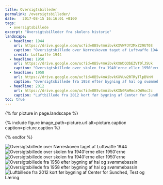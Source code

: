 ```yaml
---
title: Oversigtsbilleder
permalink: /oversigtsbilleder/
date:   2017-08-15 16:16:01 +0100
tags:
  - oversigtsbillede
excerpt: "Oversigtsbilleder fra skolens historie"
landscape:
  - headline: 1944
    url: https://drive.google.com/uc?id=0B5v4mAibvkKXVWFJY2MxZ29UT0E
    caption: "Oversigtsbillede over Nørreskoven taget af Luftwaffe 1944"
    credit: Luftwaffe 1944
  - headline: 1950
    url: https://drive.google.com/uc?id=0B5v4mAibvkKXWDQ3bEZVT0lJSUk
    caption: "Oversigtsbillede over skolen fra 1940'erne eller 1950'erne"
  - headline: 1958
    url: https://drive.google.com/uc?id=0B5v4mAibvkKXVUw2RTRyTlpBVnM
    caption: "Oversigtsbillede fra 1958 efter bygning af hal og svømmebassin"
  - headline: 2012
    url: https://drive.google.com/uc?id=0B5v4mAibvkKXN0RnMmczQW9oc2c
    caption: "Luftbillede fra 2012 kort før bygning af Center for Sundhed, Test og Læring"
toc: true
---
```


{% for picture in page.landscape %}

{% include figure
    image_path=picture.url
    alt=picture.caption
    caption=picture.caption %}

{% endfor %}

<div class="juxtapose">
    <img src="https://drive.google.com/uc?id=0B5v4mAibvkKXVWFJY2MxZ29UT0E" data-credit="Oversigtsbillede over Nørreskoven taget af Luftwaffe 1944" alt="Oversigtsbillede over Nørreskoven taget af Luftwaffe 1944" />
    <img src="https://drive.google.com/uc?id=0B5v4mAibvkKXWDQ3bEZVT0lJSUk" data-credit="Oversigtsbillede over skolen fra 1940'erne eller 1950'erne" alt="Oversigtsbillede over skolen fra 1940'erne eller 1950'erne" />
</div>

<div class="juxtapose">
    <img src="https://drive.google.com/uc?id=0B5v4mAibvkKXWDQ3bEZVT0lJSUk" data-credit="Oversigtsbillede over skolen fra 1940'erne eller 1950'erne" alt="Oversigtsbillede over skolen fra 1940'erne eller 1950'erne" />
    <img src="https://drive.google.com/uc?id=0B5v4mAibvkKXVUw2RTRyTlpBVnM" data-credit="Oversigtsbillede fra 1958 efter bygning af hal og svømmebassin" alt="Oversigtsbillede fra 1958 efter bygning af hal og svømmebassin" />
</div>

<div class="juxtapose">
    <img src="https://drive.google.com/uc?id=0B5v4mAibvkKXVUw2RTRyTlpBVnM" data-credit="Oversigtsbillede fra 1958 efter bygning af hal og svømmebassin" alt="Oversigtsbillede fra 1958 efter bygning af hal og svømmebassin" />
    <img src="https://drive.google.com/uc?id=0B5v4mAibvkKXN0RnMmczQW9oc2c" data-credit="Luftbillede fra 2012 kort før bygning af Center for Sundhed, Test og Læring" alt="Luftbillede fra 2012 kort før bygning af Center for Sundhed, Test og Læring" />
</div>
<script src="https://cdn.knightlab.com/libs/juxtapose/latest/js/juxtapose.min.js"></script>
<link rel="stylesheet" href="https://cdn.knightlab.com/libs/juxtapose/latest/css/juxtapose.css">
